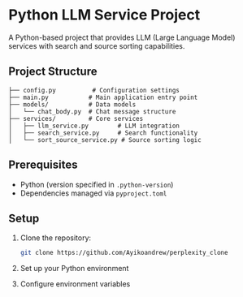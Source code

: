 # Python LLM Service Project

A Python-based project that provides LLM (Large Language Model) services with search and source sorting capabilities.

## Project Structure

```
├── config.py          # Configuration settings 
├── main.py           # Main application entry point 
├── models/           # Data models 
│   └── chat_body.py  # Chat message structure 
├── services/         # Core services 
│   ├── llm_service.py        # LLM integration 
│   ├── search_service.py     # Search functionality 
│   └── sort_source_service.py # Source sorting logic
```

## Prerequisites

- Python (version specified in `.python-version`)
- Dependencies managed via `pyproject.toml`

## Setup

1. Clone the repository:
    ```bash
    git clone https://github.com/Ayikoandrew/perplexity_clone
    ```

2. Set up your Python environment

3. Configure environment variables